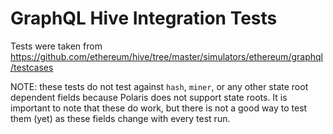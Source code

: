 # GraphQL Hive Integration Tests

Tests were taken from https://github.com/ethereum/hive/tree/master/simulators/ethereum/graphql/testcases

NOTE: these tests do not test against `hash`, `miner`, or any other state root dependent fields because Polaris does not support state roots. It is important to note that these do work, but there is not a good way to test them (yet) as these fields change with every test run.